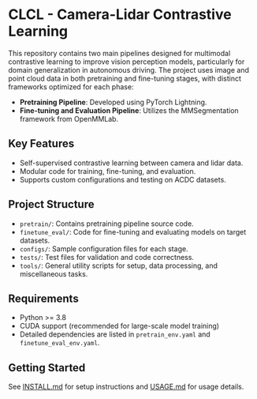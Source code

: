 # CLCL - Camera-Lidar Contrastive Learning



This repository contains two main pipelines designed for multimodal contrastive learning to improve vision perception models, particularly for domain generalization in autonomous driving. The project uses image and point cloud data in both pretraining and fine-tuning stages, with distinct frameworks optimized for each phase:

- **Pretraining Pipeline**: Developed using PyTorch Lightning.
- **Fine-tuning and Evaluation Pipeline**: Utilizes the MMSegmentation framework from OpenMMLab.

## Key Features
- Self-supervised contrastive learning between camera and lidar data.
- Modular code for training, fine-tuning, and evaluation.
- Supports custom configurations and testing on ACDC datasets.

## Project Structure
- `pretrain/`: Contains pretraining pipeline source code.
- `finetune_eval/`: Code for fine-tuning and evaluating models on target datasets.
- `configs/`: Sample configuration files for each stage.
- `tests/`: Test files for validation and code correctness.
- `tools/`: General utility scripts for setup, data processing, and miscellaneous tasks.

## Requirements
- Python >= 3.8
- CUDA support (recommended for large-scale model training)
- Detailed dependencies are listed in `pretrain_env.yaml` and `finetune_eval_env.yaml`.

## Getting Started
See [INSTALL.md](./INSTALL.md) for setup instructions and [USAGE.md](./USAGE.md) for usage details.
